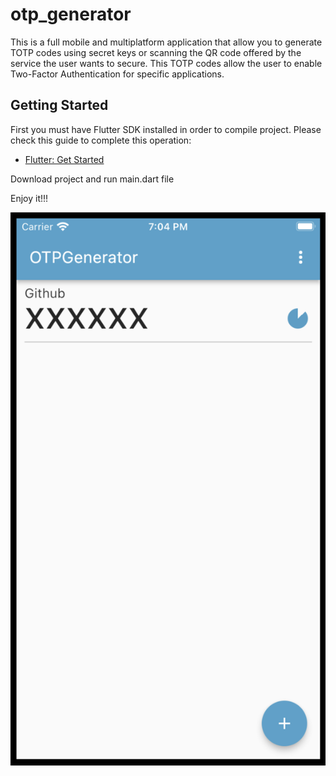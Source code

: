 # otp_generator

This is a full mobile and multiplatform application that allow you to generate TOTP codes using secret keys or scanning the QR code offered by the service the user wants to secure. This TOTP codes allow the user to enable Two-Factor Authentication for specific applications.

## Getting Started

First you must have Flutter SDK installed in order to compile project.
Please check this guide to complete this operation:
- [Flutter: Get Started](https://docs.flutter.dev/get-started/install)

Download project and run main.dart file

Enjoy it!!!

![alt text](https://github.com/rologr35/otp_generator/blob/master/sample.png?raw=true)


